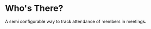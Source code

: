 Who's There?
===================

A semi configurable way to track attendance of members in meetings.
